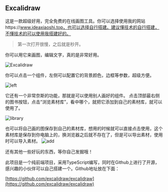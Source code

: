 ## Excalidraw
这是一款超级好用，完全免费的在线画图工具。你可以选择使用我的网站https://www.ideaxiaoshi.top，也可以选择自行搭建。建议懂技术的自行搭建，不懂技术的可以使用我搭建好的。

>第一次打开很慢，之后就是秒开。

你可以用它来画图，编辑文字，真的是非常好用。

![Excalidraw](https://www.nullpointer.site/images/draw1.png)

你可以点击一个组件，左侧可以配置它的背景颜色，边框等参数，超级方便。

![left](https://www.nullpointer.site/images/draw4.png)



它还有一个非常奈斯的功能，那就是可以使用别人画好的组件。
点击顶部最右侧的图书按钮，点击“浏览素材库”，看中哪个，就把它添加到自己的素材库，就可以使用了。

![library](https://www.nullpointer.site/images/draw2.png)

也可以将自己画的图保存到自己的素材库，想用的时候就可以直接点击使用，这个素材库是保存到你电脑上的，换浏览器之后就不存在了，但是可以导出素材，使用时可以导入素材。
![add](https://www.nullpointer.site/images/draw3.png)

还有其他一些好玩的东西，等你自己发掘哦！

此项目是一个纯前端项目，采用TypeScript编写，同时在Github上进行了开源，感兴趣的小伙伴可以自己搭建一个。Github地址放在下面：


[https://github.com/excalidraw/excalidraw](https://github.com/excalidraw/excalidraw)



